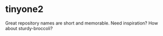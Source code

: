 # tinyone2
Great repository names are short and memorable. Need inspiration? How about sturdy-broccoli?
